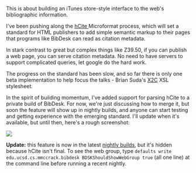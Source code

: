 <!--
.. title: BibDesk and the hCite Microformat
.. date: 2007/01/26 07:06
.. slug: bibdesk-and-the-hcite-microformat
.. link:
.. description:
.. tags: bibdesk, bibliography, hcite, metadata, microformats
-->


This is about building an iTunes store-style interface to the web's bibliographic information.

I've been pushing along the [hCite ](http://microformats.org/wiki/citation) Microformat process, which will set a standard for HTML publishers to add simple semantic markup to their pages that programs like BibDesk can read as citation metadata.

In stark contrast to great but complex things like Z39.50, if you can publish a web page, you can serve citation metadata. No need to have servers to support complicated queries, let google do the hard work.

The progress on the standard has been slow, and so far there is only one beta implementation to help focus the talks - Brian Suda's [X2C](http://suda.co.uk/projects/microformats/X2C/) XSL stylesheet.

In the spirit of building momentum, I've added support for parsing hCite to a private build of BibDesk. For now, we're just discussing how to merge it, but soon the feature will show up in nightly builds, and anyone can start testing and getting experience with the emerging standard. I'll update when it's available, but until then, here's a rough screenshot:

![](http://michael-mccracken.net/img/bdwebgroupscreenshot.png)

**Update:** this feature is now in the latest [nightly builds][bdnb], but it's hidden because hCite isn't final. To see the web group, type `defaults write edu.ucsd.cs.mmccrack.bibdesk BDSKShouldShowWebGroup true` (all one line) at the command line before running a recent nightly.

[bdnb]:http://bibdesk.demokratia.org/beta/
